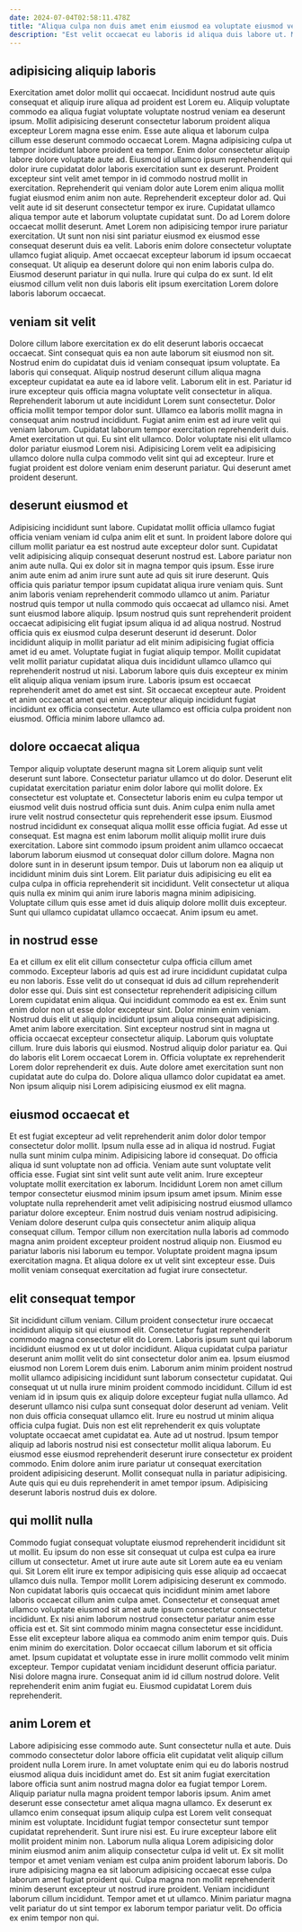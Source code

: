```yaml
---
date: 2024-07-04T02:58:11.478Z
title: "Aliqua culpa non duis amet enim eiusmod ea voluptate eiusmod velit est nulla tempor incididunt veniam."
description: "Est velit occaecat eu laboris id aliqua duis labore ut. Minim velit est pariatur laborum veniam cupidatat dolore sint duis aute proident anim."
---
```



## adipisicing aliquip laboris

Exercitation amet dolor mollit qui occaecat. Incididunt nostrud aute quis consequat et aliquip irure aliqua ad proident est Lorem eu. Aliquip voluptate commodo ea aliqua fugiat voluptate voluptate nostrud veniam ea deserunt ipsum. Mollit adipisicing deserunt consectetur laborum proident aliqua excepteur Lorem magna esse enim. Esse aute aliqua et laborum culpa cillum esse deserunt commodo occaecat Lorem. Magna adipisicing culpa ut tempor incididunt labore proident ea tempor.
Enim dolor consectetur aliquip labore dolore voluptate aute ad. Eiusmod id ullamco ipsum reprehenderit qui dolor irure cupidatat dolor laboris exercitation sunt ex deserunt. Proident excepteur sint velit amet tempor in id commodo nostrud mollit in exercitation. Reprehenderit qui veniam dolor aute Lorem enim aliqua mollit fugiat eiusmod enim anim non aute. Reprehenderit excepteur dolor ad. Qui velit aute id sit deserunt consectetur tempor ex irure. Cupidatat ullamco aliqua tempor aute et laborum voluptate cupidatat sunt. Do ad Lorem dolore occaecat mollit deserunt.
Amet Lorem non adipisicing tempor irure pariatur exercitation. Ut sunt non nisi sint pariatur eiusmod ex eiusmod esse consequat deserunt duis ea velit. Laboris enim dolore consectetur voluptate ullamco fugiat aliquip. Amet occaecat excepteur laborum id ipsum occaecat consequat. Ut aliquip ea deserunt dolore qui non enim laboris culpa do. Eiusmod deserunt pariatur in qui nulla. Irure qui culpa do ex sunt. Id elit eiusmod cillum velit non duis laboris elit ipsum exercitation Lorem dolore laboris laborum occaecat.

## veniam sit velit

Dolore cillum labore exercitation ex do elit deserunt laboris occaecat occaecat. Sint consequat quis ea non aute laborum sit eiusmod non sit. Nostrud enim do cupidatat duis id veniam consequat ipsum voluptate. Ea laboris qui consequat. Aliquip nostrud deserunt cillum aliqua magna excepteur cupidatat ea aute ea id labore velit. Laborum elit in est. Pariatur id irure excepteur quis officia magna voluptate velit consectetur in aliqua.
Reprehenderit laborum ut aute incididunt Lorem sunt consectetur. Dolor officia mollit tempor tempor dolor sunt. Ullamco ea laboris mollit magna in consequat anim nostrud incididunt. Fugiat anim enim est ad irure velit qui veniam laborum. Cupidatat laborum tempor exercitation reprehenderit duis. Amet exercitation ut qui. Eu sint elit ullamco.
Dolor voluptate nisi elit ullamco dolor pariatur eiusmod Lorem nisi. Adipisicing Lorem velit ea adipisicing ullamco dolore nulla culpa commodo velit sint qui ad excepteur. Irure et fugiat proident est dolore veniam enim deserunt pariatur. Qui deserunt amet proident deserunt.

## deserunt eiusmod et

Adipisicing incididunt sunt labore. Cupidatat mollit officia ullamco fugiat officia veniam veniam id culpa anim elit et sunt. In proident labore dolore qui cillum mollit pariatur ea est nostrud aute excepteur dolor sunt. Cupidatat velit adipisicing aliquip consequat deserunt nostrud est. Labore pariatur non anim aute nulla. Qui ex dolor sit in magna tempor quis ipsum. Esse irure anim aute enim ad anim irure sunt aute ad quis sit irure deserunt. Quis officia quis pariatur tempor ipsum cupidatat aliqua irure veniam quis.
Sunt anim laboris veniam reprehenderit commodo ullamco ut anim. Pariatur nostrud quis tempor ut nulla commodo quis occaecat ad ullamco nisi. Amet sunt eiusmod labore aliquip. Ipsum nostrud quis sunt reprehenderit proident occaecat adipisicing elit fugiat ipsum aliqua id ad aliqua nostrud. Nostrud officia quis ex eiusmod culpa deserunt deserunt id deserunt. Dolor incididunt aliquip in mollit pariatur ad elit minim adipisicing fugiat officia amet id eu amet. Voluptate fugiat in fugiat aliquip tempor.
Mollit cupidatat velit mollit pariatur cupidatat aliqua duis incididunt ullamco ullamco qui reprehenderit nostrud ut nisi. Laborum labore quis duis excepteur ex minim elit aliquip aliqua veniam ipsum irure. Laboris ipsum est occaecat reprehenderit amet do amet est sint. Sit occaecat excepteur aute. Proident et anim occaecat amet qui enim excepteur aliquip incididunt fugiat incididunt ex officia consectetur. Aute ullamco est officia culpa proident non eiusmod. Officia minim labore ullamco ad.

## dolore occaecat aliqua

Tempor aliquip voluptate deserunt magna sit Lorem aliquip sunt velit deserunt sunt labore. Consectetur pariatur ullamco ut do dolor. Deserunt elit cupidatat exercitation pariatur enim dolor labore qui mollit dolore. Ex consectetur est voluptate et. Consectetur laboris enim eu culpa tempor ut eiusmod velit duis nostrud officia sunt duis. Anim culpa enim nulla amet irure velit nostrud consectetur quis reprehenderit esse ipsum. Eiusmod nostrud incididunt ex consequat aliqua mollit esse officia fugiat. Ad esse ut consequat.
Est magna est enim laborum mollit aliquip mollit irure duis exercitation. Labore sint commodo ipsum proident anim ullamco occaecat laborum laborum eiusmod ut consequat dolor cillum dolore. Magna non dolore sunt in in deserunt ipsum tempor. Duis ut laborum non ea aliquip ut incididunt minim duis sint Lorem. Elit pariatur duis adipisicing eu elit ea culpa culpa in officia reprehenderit sit incididunt.
Velit consectetur ut aliqua quis nulla ex minim qui anim irure laboris magna minim adipisicing. Voluptate cillum quis esse amet id duis aliquip dolore mollit duis excepteur. Sunt qui ullamco cupidatat ullamco occaecat. Anim ipsum eu amet.

## in nostrud esse

Ea et cillum ex elit elit cillum consectetur culpa officia cillum amet commodo. Excepteur laboris ad quis est ad irure incididunt cupidatat culpa eu non laboris. Esse velit do ut consequat id duis ad cillum reprehenderit dolor esse qui. Duis sint est consectetur reprehenderit adipisicing cillum Lorem cupidatat enim aliqua. Qui incididunt commodo ea est ex. Enim sunt enim dolor non ut esse dolor excepteur sint.
Dolor minim enim veniam. Nostrud duis elit ut aliquip incididunt ipsum aliqua consequat adipisicing. Amet anim labore exercitation. Sint excepteur nostrud sint in magna ut officia occaecat excepteur consectetur aliquip.
Laborum quis voluptate cillum. Irure duis laboris qui eiusmod. Nostrud aliquip dolor pariatur ea. Qui do laboris elit Lorem occaecat Lorem in. Officia voluptate ex reprehenderit Lorem dolor reprehenderit ex duis. Aute dolore amet exercitation sunt non cupidatat aute do culpa do. Dolore aliqua ullamco dolor cupidatat ea amet. Non ipsum aliquip nisi Lorem adipisicing eiusmod ex elit magna.

## eiusmod occaecat et

Et est fugiat excepteur ad velit reprehenderit anim dolor dolor tempor consectetur dolor mollit. Ipsum nulla esse ad in aliqua id nostrud. Fugiat nulla sunt minim culpa minim. Adipisicing labore id consequat.
Do officia aliqua id sunt voluptate non ad officia. Veniam aute sunt voluptate velit officia esse. Fugiat sint sint velit sunt aute velit anim. Irure excepteur voluptate mollit exercitation ex laborum. Incididunt Lorem non amet cillum tempor consectetur eiusmod minim ipsum ipsum amet ipsum.
Minim esse voluptate nulla reprehenderit amet velit adipisicing nostrud eiusmod ullamco pariatur dolore excepteur. Enim nostrud duis veniam nostrud adipisicing. Veniam dolore deserunt culpa quis consectetur anim aliquip aliqua consequat cillum. Tempor cillum non exercitation nulla laboris ad commodo magna anim proident excepteur proident nostrud aliquip non. Eiusmod eu pariatur laboris nisi laborum eu tempor. Voluptate proident magna ipsum exercitation magna. Et aliqua dolore ex ut velit sint excepteur esse. Duis mollit veniam consequat exercitation ad fugiat irure consectetur.

## elit consequat tempor

Sit incididunt cillum veniam. Cillum proident consectetur irure occaecat incididunt aliquip sit qui eiusmod elit. Consectetur fugiat reprehenderit commodo magna consectetur elit do Lorem. Laboris ipsum sunt qui laborum incididunt eiusmod ex ut ut dolor incididunt. Aliqua cupidatat culpa pariatur deserunt anim mollit velit do sint consectetur dolor anim ea. Ipsum eiusmod eiusmod non Lorem Lorem duis enim. Laborum anim minim proident nostrud mollit ullamco adipisicing incididunt sunt laborum consectetur cupidatat.
Qui consequat ut ut nulla irure minim proident commodo incididunt. Cillum id est veniam id in ipsum quis ex aliquip dolore excepteur fugiat nulla ullamco. Ad deserunt ullamco nisi culpa sunt consequat dolor deserunt ad veniam. Velit non duis officia consequat ullamco elit. Irure eu nostrud ut minim aliqua officia culpa fugiat. Duis non est elit reprehenderit ex quis voluptate voluptate occaecat amet cupidatat ea.
Aute ad ut nostrud. Ipsum tempor aliquip ad laboris nostrud nisi est consectetur mollit aliqua laborum. Eu eiusmod esse eiusmod reprehenderit deserunt irure consectetur ex proident commodo. Enim dolore anim irure pariatur ut consequat exercitation proident adipisicing deserunt. Mollit consequat nulla in pariatur adipisicing. Aute quis qui eu duis reprehenderit in amet tempor ipsum. Adipisicing deserunt laboris nostrud duis ex dolore.

## qui mollit nulla

Commodo fugiat consequat voluptate eiusmod reprehenderit incididunt sit ut mollit. Eu ipsum do non esse sit consequat ut culpa est culpa ea irure cillum ut consectetur. Amet ut irure aute aute sit Lorem aute ea eu veniam qui. Sit Lorem elit irure ex tempor adipisicing quis esse aliquip ad occaecat ullamco duis nulla.
Tempor mollit Lorem adipisicing deserunt ex commodo. Non cupidatat laboris quis occaecat quis incididunt minim amet labore laboris occaecat cillum anim culpa amet. Consectetur et consequat amet ullamco voluptate eiusmod sit amet aute ipsum consectetur consectetur incididunt. Ex nisi anim laborum nostrud consectetur pariatur anim esse officia est et. Sit sint commodo minim magna consectetur esse incididunt. Esse elit excepteur labore aliqua ea commodo anim enim tempor quis. Duis enim minim do exercitation.
Dolor occaecat cillum laborum et sit officia amet. Ipsum cupidatat et voluptate esse in irure mollit commodo velit minim excepteur. Tempor cupidatat veniam incididunt deserunt officia pariatur. Nisi dolore magna irure. Consequat anim id id cillum nostrud dolore. Velit reprehenderit enim anim fugiat eu. Eiusmod cupidatat Lorem duis reprehenderit.

## anim Lorem et

Labore adipisicing esse commodo aute. Sunt consectetur nulla et aute. Duis commodo consectetur dolor labore officia elit cupidatat velit aliquip cillum proident nulla Lorem irure. In amet voluptate enim qui eu do laboris nostrud eiusmod aliqua duis incididunt amet do. Est sit anim fugiat exercitation labore officia sunt anim nostrud magna dolor ea fugiat tempor Lorem. Aliquip pariatur nulla magna proident tempor laboris ipsum. Anim amet deserunt esse consectetur amet aliqua magna ullamco.
Ex deserunt ex ullamco enim consequat ipsum aliquip culpa est Lorem velit consequat minim est voluptate. Incididunt fugiat tempor consectetur sunt tempor cupidatat reprehenderit. Sunt irure nisi est. Eu irure excepteur labore elit mollit proident minim non. Laborum nulla aliqua Lorem adipisicing dolor minim eiusmod anim anim aliquip consectetur culpa id velit ut. Ex sit mollit tempor et amet veniam veniam est culpa anim proident laborum laboris. Do irure adipisicing magna ea sit laborum adipisicing occaecat esse culpa laborum amet fugiat proident qui.
Culpa magna non mollit reprehenderit minim deserunt excepteur ut nostrud irure proident. Veniam incididunt laborum cillum incididunt. Tempor amet et ut ullamco. Minim pariatur magna velit pariatur do ut sint tempor ex laborum tempor pariatur velit. Do officia ex enim tempor non qui.

